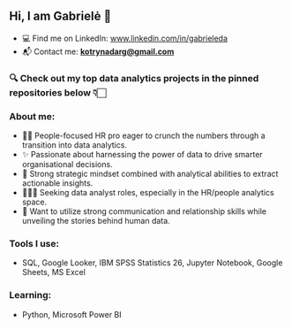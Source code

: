 ## Hi, I am Gabrielė 👋

- 💻 Find me on LinkedIn: www.linkedin.com/in/gabrieleda
- 📬 Contact me: **kotrynadarg@gmail.com**

### 🔍 Check out my top data analytics projects in the pinned repositories below 👇🏻

### About me:

- 👯‍♀️ People-focused HR pro eager to crunch the numbers through a transition into data analytics.
- ✨ Passionate about harnessing the power of data to drive smarter organisational decisions.
- 🧠 Strong strategic mindset combined with analytical abilities to extract actionable insights.
- 🕵🏻‍♀️ Seeking data analyst roles, especially in the HR/people analytics space.
- 💬 Want to utilize strong communication and relationship skills while unveiling the stories behind human data.

### Tools I use: 
- SQL, Google Looker, IBM SPSS Statistics 26, Jupyter Notebook, Google Sheets, MS Excel
### Learning:
- Python, Microsoft Power BI


